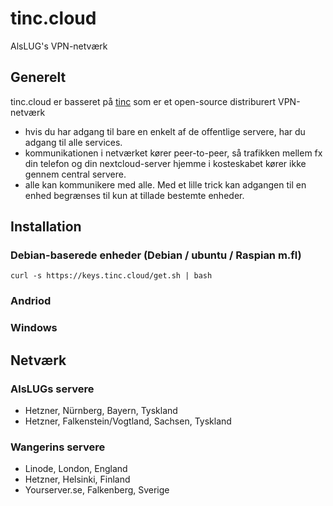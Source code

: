 # tinc.cloud
AlsLUG's VPN-netværk

## Generelt
tinc.cloud er basseret på [tinc](https://www.tinc-vpn.org/) som er et open-source distriburert VPN-netværk

- hvis du har adgang til bare en enkelt af de offentlige servere, har du adgang til alle services.
- kommunikationen i netværket kører peer-to-peer, så trafikken mellem fx din telefon og din nextcloud-server hjemme i kosteskabet kører ikke gennem central servere.
- alle kan kommunikere med alle. Med et lille trick kan adgangen til en enhed begrænses til kun at tillade bestemte enheder.

## Installation

### Debian-baserede enheder (Debian / ubuntu / Raspian m.fl)

~~~
curl -s https://keys.tinc.cloud/get.sh | bash
~~~

### Andriod

### Windows

## Netværk

### AlsLUGs servere

- Hetzner, Nürnberg, Bayern, Tyskland
- Hetzner, Falkenstein/Vogtland, Sachsen, Tyskland

### Wangerins servere

- Linode, London, England
- Hetzner, Helsinki, Finland
- Yourserver.se, Falkenberg, Sverige
